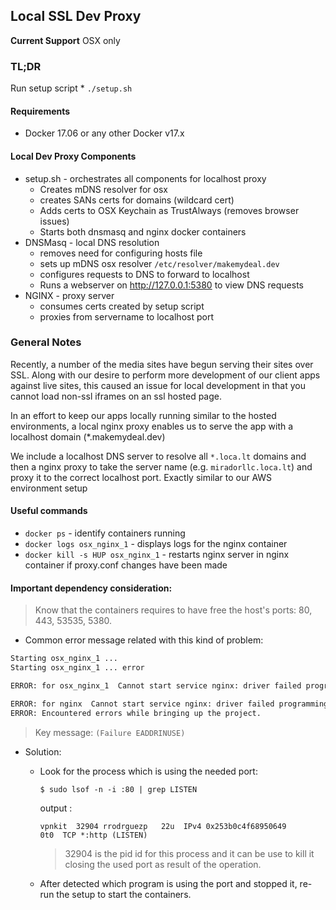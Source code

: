 ## Local SSL Dev Proxy
**Current Support** OSX only
### **TL;DR**

 Run setup script
    * `./setup.sh`

#### Requirements
* Docker 17.06 or any other Docker v17.x

#### Local Dev Proxy Components
* setup.sh - orchestrates all components for localhost proxy
    * Creates mDNS resolver for osx
    * creates SANs certs for domains (wildcard cert)
    * Adds certs to OSX Keychain as TrustAlways (removes browser issues)
    * Starts both dnsmasq and nginx docker containers
* DNSMasq - local DNS resolution
    * removes need for configuring hosts file
    * sets up mDNS osx resolver `/etc/resolver/makemydeal.dev`
    * configures requests to DNS to forward to localhost
    * Runs a webserver on http://127.0.0.1:5380 to view DNS requests
* NGINX - proxy server
    * consumes certs created by setup script
    * proxies from servername to localhost port

### General Notes
Recently, a number of the media sites have begun serving their sites over SSL.  Along with our desire to perform more development of our client apps against live sites, this caused an issue for local development in that you cannot load non-ssl iframes on an ssl hosted page.

In an effort to keep our apps locally running similar to the hosted environments, a local nginx proxy enables us to serve the app with a localhost domain (*.makemydeal.dev)

We include a localhost DNS server to resolve all `*.loca.lt` domains and then a nginx proxy to take the server name (e.g. `miradorllc.loca.lt`) and proxy it to the correct localhost port.  Exactly similar to our AWS environment setup

#### Useful commands
* `docker ps` - identify containers running
* `docker logs osx_nginx_1` - displays logs for the nginx container
* `docker kill -s HUP osx_nginx_1` - restarts nginx server in nginx container if proxy.conf changes have been made

#### Important dependency consideration:
> Know that the containers requires to have free the host's ports: 80, 443, 53535, 5380.

- Common error message related with this kind of problem:

```bash
Starting osx_nginx_1 ...
Starting osx_nginx_1 ... error

ERROR: for osx_nginx_1  Cannot start service nginx: driver failed programming external connectivity on endpoint osx_nginx_1 (143c6a54262ab3cbf52dddae2641390c39974dc9c95eadd6b883e5e5d052ebd2): Error starting userland proxy: Bind for 0.0.0.0:80: unexpected error (Failure EADDRINUSE)

ERROR: for nginx  Cannot start service nginx: driver failed programming external connectivity on endpoint osx_nginx_1 (143c6a54262ab3cbf52dddae2641390c39974dc9c95eadd6b883e5e5d052ebd2): Error starting userland proxy: Bind for 0.0.0.0:80: unexpected error (Failure EADDRINUSE)
ERROR: Encountered errors while bringing up the project.
```

> Key message: `(Failure EADDRINUSE)`

- Solution:
    - Look for the process which is using the needed port:

        `$ sudo lsof -n -i :80 | grep LISTEN`

        output :

        `vpnkit  32904 rrodrguezp   22u  IPv4 0x253b0c4f68950649      0t0  TCP *:http (LISTEN)`

        > 32904 is the pid id for this process and it can be use to kill it closing the used port as result of the operation.

    - After detected which program is using the port and stopped it, re-run the setup to start the containers.
